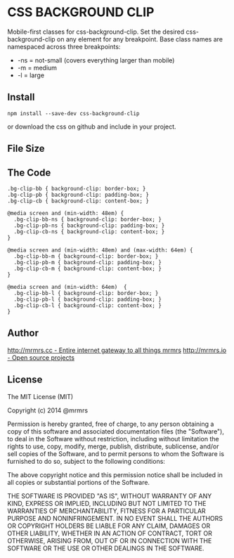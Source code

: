 # CSS BACKGROUND CLIP

  Mobile-first classes for css-background-clip.
  Set the desired css-background-clip on any element for any breakpoint.
  Base class names are namespaced across three breakpoints:

*  -ns = not-small (covers everything larger than mobile)
*  -m  = medium
*  -l  = large

## Install
```
npm install --save-dev css-background-clip
```
or download the css on github and include in your project.

## File Size


## The Code
```
.bg-clip-bb { background-clip: border-box; }
.bg-clip-pb { background-clip: padding-box; }
.bg-clip-cb { background-clip: content-box; }

@media screen and (min-width: 48em) {
  .bg-clip-bb-ns { background-clip: border-box; }
  .bg-clip-pb-ns { background-clip: padding-box; }
  .bg-clip-cb-ns { background-clip: content-box; }
}

@media screen and (min-width: 48em) and (max-width: 64em) {
  .bg-clip-bb-m { background-clip: border-box; }
  .bg-clip-pb-m { background-clip: padding-box; }
  .bg-clip-cb-m { background-clip: content-box; }
}

@media screen and (min-width: 64em)  {
  .bg-clip-bb-l { background-clip: border-box; }
  .bg-clip-pb-l { background-clip: padding-box; }
  .bg-clip-cb-l { background-clip: content-box; }
}
```

## Author

[http://mrmrs.cc - Entire internet gateway to all things mrmrs](http://mrmrs.cc)
[http://mrmrs.io - Open source projects](http://mrmrs.io)

## License

The MIT License (MIT)

Copyright (c) 2014 @mrmrs

Permission is hereby granted, free of charge, to any person obtaining a copy
of this software and associated documentation files (the "Software"), to deal
in the Software without restriction, including without limitation the rights
to use, copy, modify, merge, publish, distribute, sublicense, and/or sell
copies of the Software, and to permit persons to whom the Software is
furnished to do so, subject to the following conditions:

The above copyright notice and this permission notice shall be included in
all copies or substantial portions of the Software.

THE SOFTWARE IS PROVIDED "AS IS", WITHOUT WARRANTY OF ANY KIND, EXPRESS OR
IMPLIED, INCLUDING BUT NOT LIMITED TO THE WARRANTIES OF MERCHANTABILITY,
FITNESS FOR A PARTICULAR PURPOSE AND NONINFRINGEMENT. IN NO EVENT SHALL THE
AUTHORS OR COPYRIGHT HOLDERS BE LIABLE FOR ANY CLAIM, DAMAGES OR OTHER
LIABILITY, WHETHER IN AN ACTION OF CONTRACT, TORT OR OTHERWISE, ARISING FROM,
OUT OF OR IN CONNECTION WITH THE SOFTWARE OR THE USE OR OTHER DEALINGS IN
THE SOFTWARE.

